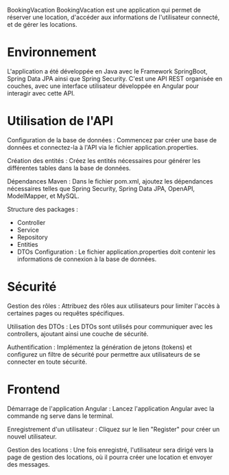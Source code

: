 BookingVacation
BookingVacation est une application qui permet de réserver une location, d'accéder aux informations de l'utilisateur connecté, et de gérer les locations.

# Environnement
L'application a été développée en Java avec le Framework SpringBoot, Spring Data JPA ainsi que Spring Security.
C'est une API REST organisée en couches, avec une interface utilisateur développée en Angular pour interagir avec cette API.

# Utilisation de l'API
Configuration de la base de données :
Commencez par créer une base de données et connectez-la à l'API via le fichier application.properties.

Création des entités :
Créez les entités nécessaires pour générer les différentes tables dans la base de données.

Dépendances Maven :
Dans le fichier pom.xml, ajoutez les dépendances nécessaires telles que Spring Security, Spring Data JPA, OpenAPI, ModelMapper, et MySQL.

Structure des packages :

* Controller
* Service
* Repository
* Entities
* DTOs
Configuration :
Le fichier application.properties doit contenir les informations de connexion à la base de données.

# Sécurité
Gestion des rôles :
Attribuez des rôles aux utilisateurs pour limiter l'accès à certaines pages ou requêtes spécifiques.

Utilisation des DTOs :
Les DTOs sont utilisés pour communiquer avec les controllers, ajoutant ainsi une couche de sécurité.

Authentification :
Implémentez la génération de jetons (tokens) et configurez un filtre de sécurité pour permettre aux utilisateurs de se connecter en toute sécurité.

# Frontend
Démarrage de l'application Angular :
Lancez l'application Angular avec la commande ng serve dans le terminal.

Enregistrement d'un utilisateur :
Cliquez sur le lien "Register" pour créer un nouvel utilisateur.

Gestion des locations :
Une fois enregistré, l'utilisateur sera dirigé vers la page de gestion des locations, où il pourra créer une location et envoyer des messages.

